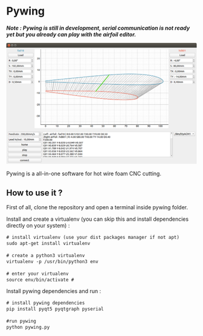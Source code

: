 # Pywing

***Note : Pywing is still in development, serial communication is not ready yet but you already can play with the airfoil editor.***

![alt text](images/pywing.png)

Pywing is a all-in-one software for hot wire foam CNC cutting.

## How to use it ?

First of all, clone the repository and open a terminal inside pywing folder.

Install and create a virtualenv (you can skip this and install dependencies directly on your system) :
```shell
# install virtualenv (use your dist packages manager if not apt)
sudo apt-get install virtualenv

# create a python3 virtualenv
virtualenv -p /usr/bin/python3 env

# enter your virtualenv
source env/bin/activate #
```

Install pywing dependencies and run :
```shell
# install pywing dependencies
pip install pyqt5 pyqtgraph pyserial

#run pywing
python pywing.py
```
